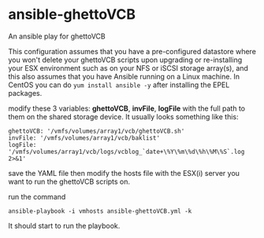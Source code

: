 ansible-ghettoVCB
====================

An ansible play for ghettoVCB

This configuration assumes that you have a pre-configured datastore where you won't delete your ghettoVCB scripts upon upgrading or re-installing your ESX environment such as on your NFS or iSCSI storage array(s), and this also assumes that you have Ansible running on a Linux machine. In CentOS you can do ```yum install ansible -y``` after installing the EPEL packages.

modify these 3 variables: **ghettoVCB**, **invFile**, **logFile** with the full path to them on the shared storage device. It usually looks something like this:

```
ghettoVCB: '/vmfs/volumes/array1/vcb/ghettoVCB.sh'
invFile: '/vmfs/volumes/array1/vcb/baklist'
logFile: '/vmfs/volumes/array1/vcb/logs/vcblog_`date+\%Y\%m\%d\%h\%M\%S`.log 2>&1'
```
save the YAML file then modify the hosts file with the ESX(i) server you want to run the ghettoVCB scripts on.

run the command
```
ansible-playbook -i vmhosts ansible-ghettoVCB.yml -k
```

It should start to run the playbook.
